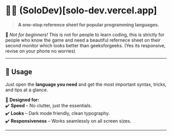 # 💪🏽 (SoloDev)[solo-dev.vercel.app] 
> **A one-stop reference sheet for popular programming languages.**  

🔹 _Not for beginners!_
This is not for people to learn coding, this is strictly for people who know the game and need a beautiful refernece sheet on their second monitor which looks better than geeksforgeeks.
(Yes its responsive, revise on your phone no worries) 


---

## 📝 Usage  
Just open the **language you need** and get the most important syntax, tricks, and tips at a glance.  

📌 **Designed for:**  
✔️ **Speed** – No clutter, just the essentials.  
✔️ **Looks** – Dark mode friendly, clean typography.  
✔️ **Responsiveness** – Works seamlessly on all screen sizes.  

---

